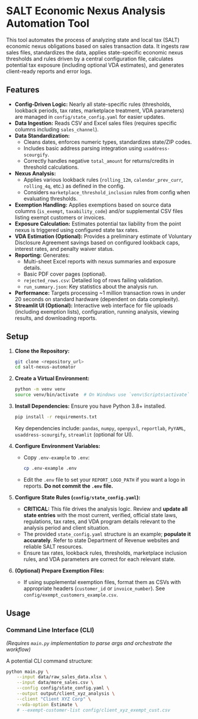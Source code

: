 # SALT Economic Nexus Analysis Automation Tool

This tool automates the process of analyzing state and local tax (SALT) economic nexus obligations based on sales transaction data. It ingests raw sales files, standardizes the data, applies state-specific economic nexus thresholds and rules driven by a central configuration file, calculates potential tax exposure (including optional VDA estimates), and generates client-ready reports and error logs.

## Features

* **Config-Driven Logic:** Nearly all state-specific rules (thresholds, lookback periods, tax rates, marketplace treatment, VDA parameters) are managed in `config/state_config.yaml` for easier updates.
* **Data Ingestion:** Reads CSV and Excel sales files (requires specific columns including `sales_channel`).
* **Data Standardization:**
    * Cleans dates, enforces numeric types, standardizes state/ZIP codes.
    * Includes basic address parsing integration using `usaddress-scourgify`.
    * Correctly handles negative `total_amount` for returns/credits in threshold calculations.
* **Nexus Analysis:**
    * Applies various lookback rules (`rolling_12m`, `calendar_prev_curr`, `rolling_4q`, etc.) as defined in the config.
    * Considers `marketplace_threshold_inclusion` rules from config when evaluating thresholds.
* **Exemption Handling:** Applies exemptions based on source data columns (`is_exempt`, `taxability_code`) and/or supplemental CSV files listing exempt customers or invoices.
* **Exposure Calculation:** Estimates potential tax liability from the point nexus is triggered using configured state tax rates.
* **VDA Estimation (Optional):** Provides a preliminary estimate of Voluntary Disclosure Agreement savings based on configured lookback caps, interest rates, and penalty waiver status.
* **Reporting:** Generates:
    * Multi-sheet Excel reports with nexus summaries and exposure details.
    * Basic PDF cover pages (optional).
    * `rejected_rows.csv`: Detailed log of rows failing validation.
    * `run_summary.json`: Key statistics about the analysis run.
* **Performance:** Targets processing ~1 million transaction rows in under 20 seconds on standard hardware (dependent on data complexity).
* **Streamlit UI (Optional):** Interactive web interface for file uploads (including exemption lists), configuration, running analysis, viewing results, and downloading reports.

## Setup

1.  **Clone the Repository:**
    ```bash
    git clone <repository_url>
    cd salt-nexus-automator
    ```

2.  **Create a Virtual Environment:**
    ```bash
    python -m venv venv
    source venv/bin/activate  # On Windows use `venv\Scripts\activate`
    ```

3.  **Install Dependencies:**
    Ensure you have Python 3.8+ installed.
    ```bash
    pip install -r requirements.txt
    ```
    Key dependencies include: `pandas`, `numpy`, `openpyxl`, `reportlab`, `PyYAML`, `usaddress-scourgify`, `streamlit` (optional for UI).

4.  **Configure Environment Variables:**
    * Copy `.env-example` to `.env`:
        ```bash
        cp .env-example .env
        ```
    * Edit the `.env` file to set your `REPORT_LOGO_PATH` if you want a logo in reports. **Do not commit the `.env` file.**

5.  **Configure State Rules (`config/state_config.yaml`):**
    * **CRITICAL:** This file drives the analysis logic. Review and **update all state entries** with the most current, verified, official state laws, regulations, tax rates, and VDA program details relevant to the analysis period and client situation.
    * The provided `state_config.yaml` structure is an example; **populate it accurately**. Refer to state Department of Revenue websites and reliable SALT resources.
    * Ensure tax rates, lookback rules, thresholds, marketplace inclusion rules, and VDA parameters are correct for each relevant state.

6.  **(Optional) Prepare Exemption Files:**
    * If using supplemental exemption files, format them as CSVs with appropriate headers (`customer_id` or `invoice_number`). See `config/exempt_customers_example.csv`.

## Usage

### Command Line Interface (CLI)

*(Requires `main.py` implementation to parse args and orchestrate the workflow)*

A potential CLI command structure:

```bash
python main.py \
    --input data/raw_sales_data.xlsx \
    --input data/more_sales.csv \
    --config config/state_config.yaml \
    --output output/client_xyz_analysis \
    --client "Client XYZ Corp" \
    --vda-option Estimate \
    # --exempt-customer-list config/client_xyz_exempt_cust.csv
